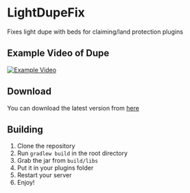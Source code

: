 # LightDupeFix
Fixes light dupe with beds for claiming/land protection plugins

## Example Video of Dupe
[![Example Video](https://img.youtube.com/vi/OZ99W8jlnfY/0.jpg)](https://www.youtube.com/watch?v=OZ99W8jlnfY)

## Download
You can download the latest version from [here]()

## Building
1. Clone the repository
2. Run `gradlew build` in the root directory
3. Grab the jar from `build/libs`
4. Put it in your plugins folder
5. Restart your server
6. Enjoy!